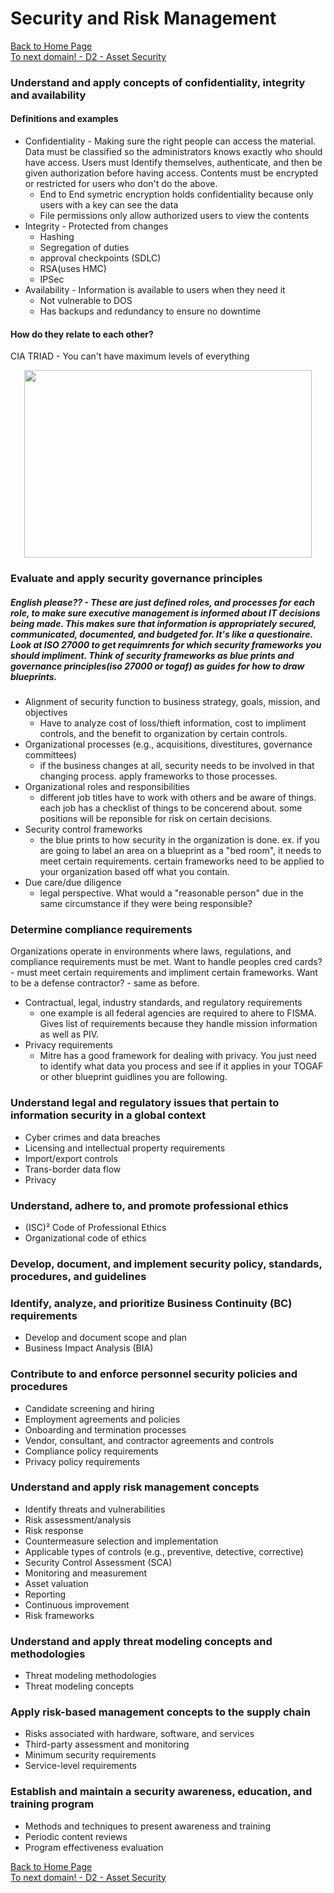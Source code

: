 # Security and Risk Management

[Back to Home Page](https://github.com/so87/CISSP-Cheat-Sheet-) <br />
[To next domain! - D2 - Asset Security](https://github.com/so87/CISSP-Cheat-Sheet-/blob/master/D2%20-%20Asset%20Security.md) <br />

### Understand and apply concepts of confidentiality, integrity and availability
#### Definitions and examples
* Confidentiality - Making sure the right people can access the material.  Data must be classified so the administrators knows exactly who should have access.  Users must Identify themselves, authenticate, and then be given authorization before having access.  Contents must be encrypted or restricted for users who don't do the above.
  * End to End symetric encryption holds confidentiality because only users with a key can see the data
  * File permissions only allow authorized users to view the contents
* Integrity - Protected from changes
  * Hashing
  * Segregation of duties
  * approval checkpoints (SDLC)
  * RSA(uses HMC)
  * IPSec
* Availability - Information is available to users when they need it
  * Not vulnerable to DOS
  * Has backups and redundancy to ensure no downtime
  
#### How do they relate to each other?
CIA TRIAD - You can't have maximum levels of everything
<p align="center">
  <img width="460" height="300" src="https://downgrade.org/wp-content/uploads/2006/10/figure2.gif">
</p>


### Evaluate and apply security governance principles
##### English please?? - These are just defined roles, and processes for each role, to make sure executive management is informed about IT decisions being made.  This makes sure that information is appropriately secured, communicated, documented, and budgeted for.  It's like a questionaire.  Look at ISO 27000 to get requimrents for which security frameworks you should impliment.  Think of security frameworks as blue prints and governance principles(iso 27000 or togaf) as guides for how to draw blueprints.
* Alignment of security function to business strategy, goals, mission, and objectives
  * Have to analyze cost of loss/thieft information, cost to impliment controls, and the benefit to organization by certain controls.
* Organizational processes (e.g., acquisitions, divestitures, governance committees)
  * if the business changes at all, security needs to be involved in that changing process. apply frameworks to those processes.
* Organizational roles and responsibilities
  * different job titles have to work with others and be aware of things.  each job has a checklist of things to be concerend about.  some positions will be reponsible for risk on certain decisions.
* Security control frameworks
  * the blue prints to how security in the organization is done.  ex. if you are going to label an area on a blueprint as a "bed room", it needs to meet certain requirements. certain frameworks need to be applied to your organization based off what you contain.
* Due care/due diligence
  *  legal perspective. What would a "reasonable person" due in the same circumstance if they were being responsible?

### Determine compliance requirements
Organizations operate in environments where laws, regulations, and compliance requirements must be met.  Want to handle peoples cred cards? - must meet certain requirements and impliment certain frameworks. Want to be a defense contractor? - same as before.
* Contractual, legal, industry standards, and regulatory requirements
  * one example is all federal agencies are required to ahere to FISMA. Gives list of requirements because they handle mission information as well as PIV.
* Privacy requirements
  * Mitre has a good framework for dealing with privacy.  You just need to identify what data you process and see if it applies in your TOGAF or other blueprint guidlines you are following.
  
### Understand legal and regulatory issues that pertain to information security in a global context
* Cyber crimes and data breaches
* Licensing and intellectual property requirements
* Import/export controls
* Trans-border data flow
* Privacy

### Understand, adhere to, and promote professional ethics
* (ISC)² Code of Professional Ethics
* Organizational code of ethics

### Develop, document, and implement security policy, standards, procedures, and guidelines


### Identify, analyze, and prioritize Business Continuity (BC) requirements
* Develop and document scope and plan
* Business Impact Analysis (BIA)

### Contribute to and enforce personnel security policies and procedures
* Candidate screening and hiring
* Employment agreements and policies
* Onboarding and termination processes
* Vendor, consultant, and contractor agreements and controls
* Compliance policy requirements
* Privacy policy requirements

### Understand and apply risk management concepts
* Identify threats and vulnerabilities
* Risk assessment/analysis
* Risk response
* Countermeasure selection and implementation
* Applicable types of controls (e.g., preventive, detective, corrective)
* Security Control Assessment (SCA)
* Monitoring and measurement
* Asset valuation
* Reporting
* Continuous improvement
* Risk frameworks

### Understand and apply threat modeling concepts and methodologies
* Threat modeling methodologies
* Threat modeling concepts

### Apply risk-based management concepts to the supply chain
* Risks associated with hardware, software, and services
* Third-party assessment and monitoring
* Minimum security requirements
* Service-level requirements

### Establish and maintain a security awareness, education, and training program
* Methods and techniques to present awareness and training
* Periodic content reviews
* Program effectiveness evaluation


[Back to Home Page](https://github.com/so87/CISSP-Cheat-Sheet-) <br />
[To next domain! - D2 - Asset Security](https://github.com/so87/CISSP-Cheat-Sheet-/blob/master/D2%20-%20Asset%20Security.md) <br />
